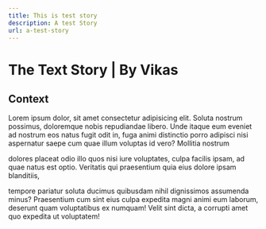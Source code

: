 ```yaml
---
title: This is test story
description: A test Story
url: a-test-story
---
```


# The Text Story | By Vikas

## Context

Lorem ipsum dolor, sit amet consectetur adipisicing elit. Soluta nostrum possimus, doloremque nobis repudiandae libero. Unde itaque eum eveniet ad nostrum eos natus fugit odit in, fuga animi distinctio porro adipisci nisi aspernatur saepe cum quae illum voluptas id vero? Mollitia nostrum 

dolores placeat odio illo quos nisi iure voluptates, culpa facilis ipsam, ad quae natus est optio. Veritatis qui praesentium quia eius dolore ipsam blanditiis, 

tempore pariatur soluta ducimus quibusdam nihil dignissimos assumenda minus? Praesentium cum sint eius culpa expedita magni animi eum laborum, deserunt quam voluptatibus ex numquam! Velit sint dicta, a corrupti amet quo expedita ut voluptatem!